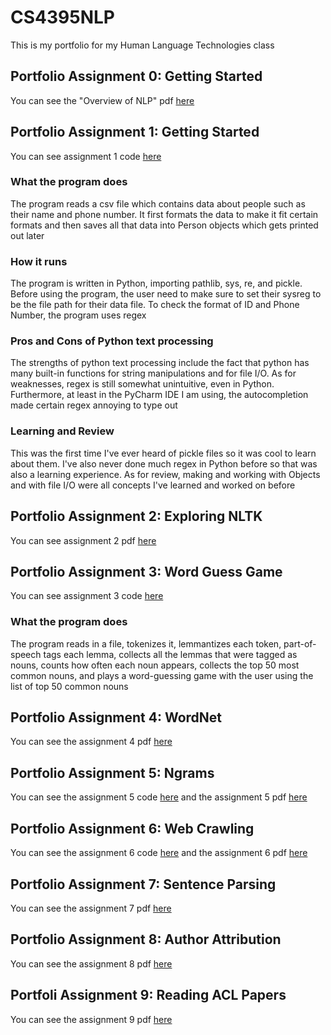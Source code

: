 # CS4395NLP
This is my portfolio for my Human Language Technologies class

## Portfolio Assignment 0: Getting Started

You can see the "Overview of NLP" pdf [here](OverviewOfNLP.pdf)

## Portfolio Assignment 1: Getting Started
You can see assignment 1 code [here](Homework1_axg180112.py)
### What the program does
The program reads a csv file which contains data about people such as their name and phone number. It first formats the data to make it fit certain formats and then saves all that data into Person objects which gets printed out later
### How it runs
The program is written in Python, importing pathlib, sys, re, and pickle. Before using the program, the user need to make sure to set their sysreg to be the file path for their data file. To check the format of ID and Phone Number, the program uses regex
### Pros and Cons of Python text processing
The strengths of python text processing include the fact that python has many built-in functions for string manipulations and for file I/O. As for weaknesses, regex is still somewhat unintuitive, even in Python. Furthermore, at least in the PyCharm IDE I am using, the autocompletion made certain regex annoying to type out
### Learning and Review
This was the first time I've ever heard of pickle files so it was cool to learn about them. I've also never done much regex in Python before so that was also a learning experience. As for review, making and working with Objects and with file I/O were all concepts I've learned and worked on before

## Portfolio Assignment 2:  Exploring NLTK

You can see assignment 2 pdf [here](Homework2_axg180112.pdf)

## Portfolio Assignment 3: Word Guess Game
You can see assignment 3 code [here](Homework3_axg180112.py)
### What the program does
The program reads in a file, tokenizes it, lemmantizes each token, part-of-speech tags each lemma, collects all the lemmas that were tagged as nouns, counts how often each noun appears, collects the top 50 most common nouns, and plays a word-guessing game with the user using the list of top 50 common nouns

## Portfolio Assignment 4: WordNet
You can see the assignment 4 pdf [here](Homework4_axg180112.pdf)

## Portfolio Assignment 5: Ngrams
You can see the assignment 5 code [here](Homework5_axg180112.py) and the assignment 5 pdf [here](NgramNarrative.pdf)

## Portfolio Assignment 6: Web Crawling
You can see the assignment 6 code [here](Homework6_axg180112.py) and the assignment 6 pdf [here](webCrawlingWriteUp.pdf)

## Portfolio Assignment 7: Sentence Parsing
You can see the assignment 7 pdf [here](Homework7_axg180112.pdf)

## Portfolio Assignment 8: Author Attribution
You can see the assignment 8 pdf [here](Homework8_axg180112.pdf)

## Portfoli Assignment 9: Reading ACL Papers
You can see the assignment 9 pdf [here](Homework9_axg180112.pdf)
